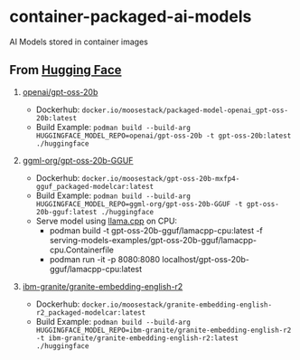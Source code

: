 # container-packaged-ai-models
AI Models stored in container images

## From [Hugging Face](https://huggingface.co/models)

1. [openai/gpt-oss-20b](https://huggingface.co/openai/gpt-oss-20b)
   - Dockerhub: `docker.io/moosestack/packaged-model-openai_gpt-oss-20b:latest`
   - Build Example: `podman build --build-arg HUGGINGFACE_MODEL_REPO=openai/gpt-oss-20b -t gpt-oss-20b:latest ./huggingface`

2. [ggml-org/gpt-oss-20b-GGUF](https://huggingface.co/ggml-org/gpt-oss-20b-GGUF)
   - Dockerhub: `docker.io/moosestack/gpt-oss-20b-mxfp4-gguf_packaged-modelcar:latest`
   - Build Example: `podman build --build-arg HUGGINGFACE_MODEL_REPO=ggml-org/gpt-oss-20b-GGUF -t gpt-oss-20b-gguf:latest ./huggingface`
   - Serve model using [llama.cpp](https://github.com/ggml-org/llama.cpp) on CPU:
     - podman build -t gpt-oss-20b-gguf/lamacpp-cpu:latest -f serving-models-examples/gpt-oss-20b-gguf/lamacpp-cpu.Containerfile
     - podman run -it -p 8080:8080 localhost/gpt-oss-20b-gguf/lamacpp-cpu:latest

3. [ibm-granite/granite-embedding-english-r2](https://huggingface.co/ibm-granite/granite-embedding-english-r2)
   - Dockerhub: `docker.io/moosestack/granite-embedding-english-r2_packaged-modelcar:latest`
   - Build Example: `podman build --build-arg HUGGINGFACE_MODEL_REPO=ibm-granite/granite-embedding-english-r2 -t ibm-granite/granite-embedding-english-r2:latest ./huggingface`